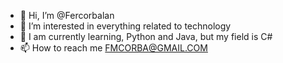 - 👋 Hi, I’m @Fercorbalan
- 👀 I’m interested in everything related to technology
- 🌱 I am currently learning, Python and Java, but my field is C#
- 📫 How to reach me FMCORBA@GMAIL.COM

<!---
Fercorbalan/Fercorbalan is a ✨ special ✨ repository because its `README.md` (this file) appears on your GitHub profile.
You can click the Preview link to take a look at your changes.
--->
